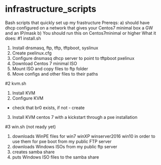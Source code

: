 # infrastructure_scripts
Bash scripts that quickly set up my frastructure
Prereqs:
a) should have dhcp configured on a network that gives your Centos7 minimal box a GW and an IP/mask
b) You should run this on Centos7minimal or higher
What it does:
#1 install.sh
1) Install dnsmasq, ftp, tftp, tftpboot, syslinux
2) Create pxelinux.cfg
3) Configure dnsmasq dhcp server to point to tftpboot pxelinux
4) Download Centos 7 minimal ISO
5) Mount ISO and copy files to ftp folder
6) Move configs and other files to their paths

#2 kvm.sh
1) Install KVM
2) Configure KVM
 - check that br0 exists, if not - create
3) Install KVM centos 7 with a kickstart through a pxe installation

#3 win.sh (not ready yet)
1) downloads WinPE files for win7 winXP winserver2016 win10 in order to use them for pxe boot from my public FTP server
2) downloads Windows ISOs from my public ftp server
3) creates samba share
4) puts Windows ISO files to the samba share 
